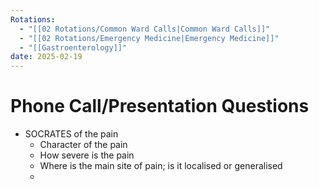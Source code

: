 ```yaml
---
Rotations:
  - "[[02 Rotations/Common Ward Calls|Common Ward Calls]]"
  - "[[02 Rotations/Emergency Medicine|Emergency Medicine]]"
  - "[[Gastroenterology]]"
date: 2025-02-19
---
```

# Phone Call/Presentation Questions
- SOCRATES of the pain
	- Character of the pain
	- How severe is the pain
	- Where is the main site of pain; is it localised or generalised
	- 